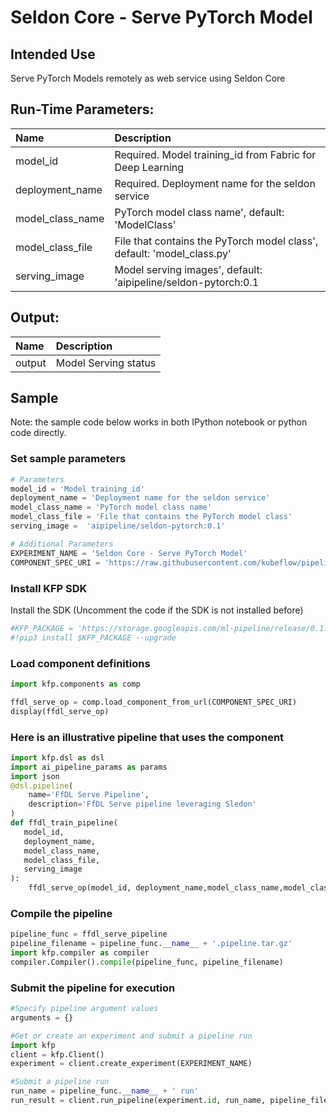 # Seldon Core - Serve PyTorch Model

## Intended Use
Serve PyTorch Models remotely as web service using Seldon Core
  
## Run-Time Parameters:
Name | Description
:--- | :----------
model_id | Required. Model training_id from Fabric for Deep Learning
deployment_name | Required. Deployment name for the seldon service
model_class_name | PyTorch model class name', default: 'ModelClass'
model_class_file | File that contains the PyTorch model class', default: 'model_class.py'
serving_image | Model serving images', default: 'aipipeline/seldon-pytorch:0.1

## Output:
Name | Description
:--- | :----------
output | Model Serving status

## Sample

Note: the sample code below works in both IPython notebook or python code directly.

### Set sample parameters
```python
# Parameters
model_id = 'Model training_id'
deployment_name = 'Deployment name for the seldon service'
model_class_name = 'PyTorch model class name'
model_class_file = 'File that contains the PyTorch model class'
serving_image =  'aipipeline/seldon-pytorch:0.1'
```

```python
# Additional Parameters
EXPERIMENT_NAME = 'Seldon Core - Serve PyTorch Model'
COMPONENT_SPEC_URI = 'https://raw.githubusercontent.com/kubeflow/pipelines/master/components/ibm-components/ffdl/serve/component.yaml'

```

### Install KFP SDK
Install the SDK (Uncomment the code if the SDK is not installed before)


```python
#KFP_PACKAGE = 'https://storage.googleapis.com/ml-pipeline/release/0.1.12/kfp.tar.gz'
#!pip3 install $KFP_PACKAGE --upgrade
```
### Load component definitions


```python
import kfp.components as comp

ffdl_serve_op = comp.load_component_from_url(COMPONENT_SPEC_URI)
display(ffdl_serve_op)
```

### Here is an illustrative pipeline that uses the component


```python
import kfp.dsl as dsl
import ai_pipeline_params as params
import json
@dsl.pipeline(
    name='FfDL Serve Pipeline',
    description='FfDL Serve pipeline leveraging Sledon'
)
def ffdl_train_pipeline(
   model_id,
   deployment_name,
   model_class_name,
   model_class_file,
   serving_image
):
    ffdl_serve_op(model_id, deployment_name,model_class_name,model_class_file,serving_image).apply(params.use_ai_pipeline_params('kfp-creds'))
```

### Compile the pipeline


```python
pipeline_func = ffdl_serve_pipeline
pipeline_filename = pipeline_func.__name__ + '.pipeline.tar.gz'
import kfp.compiler as compiler
compiler.Compiler().compile(pipeline_func, pipeline_filename)
```

### Submit the pipeline for execution


```python
#Specify pipeline argument values
arguments = {}

#Get or create an experiment and submit a pipeline run
import kfp
client = kfp.Client()
experiment = client.create_experiment(EXPERIMENT_NAME)

#Submit a pipeline run
run_name = pipeline_func.__name__ + ' run'
run_result = client.run_pipeline(experiment.id, run_name, pipeline_filename, arguments)
```
